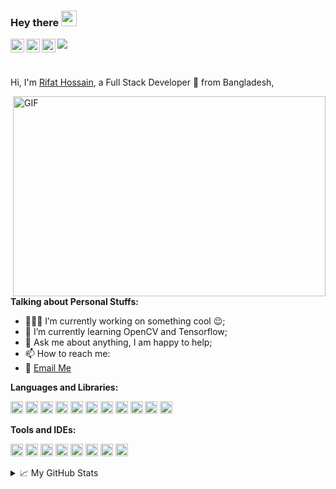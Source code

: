 ### Hey there <img src="https://media.giphy.com/media/hvRJCLFzcasrR4ia7z/giphy.gif" width="25px">

<!--
**rifat-hossain/rifat-hossain** is a ✨ _special_ ✨ repository because its `README.md` (this file) appears on your GitHub profile.

Here are some ideas to get you started:

- 🔭 I’m currently working on ...
- 🌱 I’m currently learning ...
- 👯 I’m looking to collaborate on ...
- 🤔 I’m looking for help with ...
- 💬 Ask me about ...
- 📫 How to reach me: ...
- 😄 Pronouns: ...
- ⚡ Fun fact: ...
-->



<a href="https://rifat-hossain.github.io/">
  <img align="left" alt="Rifat's Website" width="22px" src="https://cdn.jsdelivr.net/npm/simple-icons@4.2.0/icons/github.svg" />
</a>
<a href="https://www.linkedin.com/in/rifat-hossain-15145b197/">
  <img align="left" alt="Rifat's LinkedIn" width="22px" src="https://cdn.jsdelivr.net/npm/simple-icons@v3/icons/linkedin.svg" />
</a>
<a href="https://www.instagram.com/m.rifat.hossain/">
  <img align="left" alt="Rifat's Instagram" width="22px" src="https://cdn.jsdelivr.net/npm/simple-icons@v3/icons/instagram.svg" />
</a>

![](https://visitor-badge.glitch.me/badge?page_id=rifat-hossain)

<br />

Hi, I'm [Rifat Hossain](https://rifat-hossain.github.io/), a Full Stack Developer 🚀 from Bangladesh, 

  <img align="right" alt="GIF" src="" width="500" height="320" />
  
**Talking about Personal Stuffs:**

- 👨🏽‍💻 I’m currently working on something cool :wink:;
- 🌱 I’m currently learning OpenCV and Tensorflow; 
- 💬 Ask me about anything, I am happy to help;
- 📫 How to reach me:
- :email: [Email Me](mailto:m.rifathosn@gmail.com)

**Languages and Libraries:**  

<code><img height="20" src="https://cdn.jsdelivr.net/npm/simple-icons@4.2.0/icons/php.svg"></code>
<code><img height="20" src="https://cdn.jsdelivr.net/npm/simple-icons@4.2.0/icons/bootstrap.svg"></code>
<code><img height="20" src="https://cdn.jsdelivr.net/npm/simple-icons@4.2.0/icons/javascript.svg"></code>
<code><img height="20" src="https://cdn.jsdelivr.net/npm/simple-icons@4.2.0/icons/html5.svg"></code>
<code><img height="20" src="https://cdn.jsdelivr.net/npm/simple-icons@4.2.0/icons/java.svg"></code>
<code><img height="20" src="https://cdn.jsdelivr.net/npm/simple-icons@4.2.0/icons/csharp.svg"></code>
<code><img height="20" src="https://cdn.jsdelivr.net/npm/simple-icons@4.2.0/icons/cplusplus.svg"></code>
<code><img height="20" src="https://cdn.jsdelivr.net/npm/simple-icons@4.2.0/icons/python.svg"></code>
<code><img height="20" src="https://cdn.jsdelivr.net/npm/simple-icons@4.2.0/icons/mysql.svg"></code>
<code><img height="20" src="https://cdn.jsdelivr.net/npm/simple-icons@4.2.0/icons/sqlite.svg"></code>
<code><img height="20" src="https://cdn.jsdelivr.net/npm/simple-icons@4.2.0/icons/godotengine.svg"></code>

**Tools and IDEs:**

<code><img height="20" src="https://cdn.jsdelivr.net/npm/simple-icons@4.2.0/icons/androidstudio.svg"></code>
<code><img height="20" src="https://cdn.jsdelivr.net/npm/simple-icons@4.2.0/icons/visualstudio.svg"></code>
<code><img height="20" src="https://cdn.jsdelivr.net/npm/simple-icons@4.2.0/icons/unity.svg"></code>
<code><img height="20" src="https://cdn.jsdelivr.net/npm/simple-icons@4.2.0/icons/godotengine.svg"></code>
<code><img height="20" src="https://cdn.jsdelivr.net/npm/simple-icons@4.2.0/icons/visualstudiocode.svg"></code>
<code><img height="20" src="https://cdn.jsdelivr.net/npm/simple-icons@4.2.0/icons/firebase.svg"></code>
<code><img height="20" src="https://cdn.jsdelivr.net/npm/simple-icons@4.2.0/icons/xampp.svg"></code>
<code><img height="20" src="https://cdn.jsdelivr.net/npm/simple-icons@4.2.0/icons/cpanel.svg"></code>


<details>
<summary>📈 My GitHub Stats</summary>

<p align="center"> <img src="https://github-readme-stats.vercel.app/api?username=rifat-hossain&show_icons=true&theme=gotham" alt="abhisheknaiidu" />

</details>


